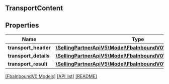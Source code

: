 ## TransportContent

## Properties

Name | Type | Description | Notes
------------ | ------------- | ------------- | -------------
**transport_header** | [**\SellingPartnerApiV5\Model\FbaInboundV0\TransportHeader**](TransportHeader.md) |  |
**transport_details** | [**\SellingPartnerApiV5\Model\FbaInboundV0\TransportDetailOutput**](TransportDetailOutput.md) |  |
**transport_result** | [**\SellingPartnerApiV5\Model\FbaInboundV0\TransportResult**](TransportResult.md) |  |

[[FbaInboundV0 Models]](../) [[API list]](../../Api) [[README]](../../../README.md)
